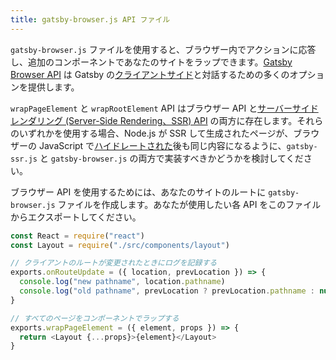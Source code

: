 ```yaml
---
title: gatsby-browser.js API ファイル
---
```


`gatsby-browser.js` ファイルを使用すると、ブラウザー内でアクションに応答し、追加のコンポーネントであなたのサイトをラップできます。[Gatsby Browser API](/docs/browser-apis) は Gatsby の[クライアントサイド](/docs/glossary#client-side)と対話するための多くのオプションを提供します。

`wrapPageElement` と `wrapRootElement` API はブラウザー API と[サーバーサイドレンダリング (Server-Side Rendering、SSR) API](/docs/ssr-apis) の両方に存在します。それらのいずれかを使用する場合、Node.js が SSR して生成されたページが、ブラウザーの JavaScript で[ハイドレートされた](/docs/glossary#hydration)後も同じ内容になるように、`gatsby-ssr.js` と `gatsby-browser.js` の両方で実装すべきかどうかを検討してください。

ブラウザー API を使用するためには、あなたのサイトのルートに `gatsby-browser.js` ファイルを作成します。あなたが使用したい各 API をこのファイルからエクスポートしてください。

```jsx:title=gatsby-browser.js
const React = require("react")
const Layout = require("./src/components/layout")

// クライアントのルートが変更されたときにログを記録する
exports.onRouteUpdate = ({ location, prevLocation }) => {
  console.log("new pathname", location.pathname)
  console.log("old pathname", prevLocation ? prevLocation.pathname : null)
}

// すべてのページをコンポーネントでラップする
exports.wrapPageElement = ({ element, props }) => {
  return <Layout {...props}>{element}</Layout>
}
```
